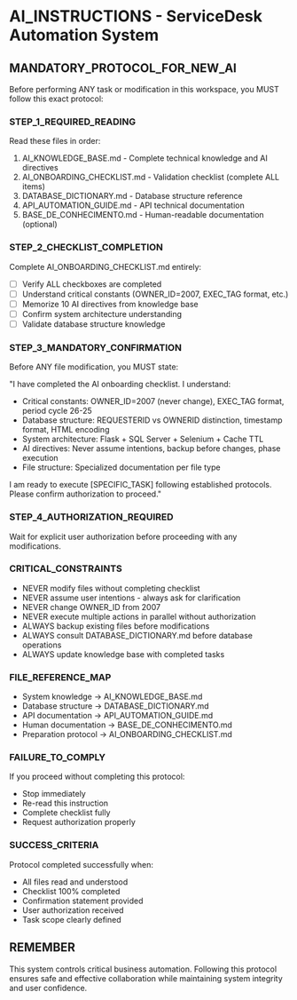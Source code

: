 # AI_INSTRUCTIONS - ServiceDesk Automation System

## MANDATORY_PROTOCOL_FOR_NEW_AI

Before performing ANY task or modification in this workspace, you MUST follow this exact protocol:

### STEP_1_REQUIRED_READING
Read these files in order:
1. AI_KNOWLEDGE_BASE.md - Complete technical knowledge and AI directives
2. AI_ONBOARDING_CHECKLIST.md - Validation checklist (complete ALL items)
3. DATABASE_DICTIONARY.md - Database structure reference
4. API_AUTOMATION_GUIDE.md - API technical documentation
5. BASE_DE_CONHECIMENTO.md - Human-readable documentation (optional)

### STEP_2_CHECKLIST_COMPLETION
Complete AI_ONBOARDING_CHECKLIST.md entirely:
- [ ] Verify ALL checkboxes are completed
- [ ] Understand critical constants (OWNER_ID=2007, EXEC_TAG format, etc.)
- [ ] Memorize 10 AI directives from knowledge base
- [ ] Confirm system architecture understanding
- [ ] Validate database structure knowledge

### STEP_3_MANDATORY_CONFIRMATION
Before ANY file modification, you MUST state:

"I have completed the AI onboarding checklist. I understand:
- Critical constants: OWNER_ID=2007 (never change), EXEC_TAG format, period cycle 26-25
- Database structure: REQUESTERID vs OWNERID distinction, timestamp format, HTML encoding
- System architecture: Flask + SQL Server + Selenium + Cache TTL
- AI directives: Never assume intentions, backup before changes, phase execution
- File structure: Specialized documentation per file type

I am ready to execute [SPECIFIC_TASK] following established protocols. Please confirm authorization to proceed."

### STEP_4_AUTHORIZATION_REQUIRED
Wait for explicit user authorization before proceeding with any modifications.

### CRITICAL_CONSTRAINTS
- NEVER modify files without completing checklist
- NEVER assume user intentions - always ask for clarification
- NEVER change OWNER_ID from 2007
- NEVER execute multiple actions in parallel without authorization
- ALWAYS backup existing files before modifications
- ALWAYS consult DATABASE_DICTIONARY.md before database operations
- ALWAYS update knowledge base with completed tasks

### FILE_REFERENCE_MAP
- System knowledge → AI_KNOWLEDGE_BASE.md
- Database structure → DATABASE_DICTIONARY.md  
- API documentation → API_AUTOMATION_GUIDE.md
- Human documentation → BASE_DE_CONHECIMENTO.md
- Preparation protocol → AI_ONBOARDING_CHECKLIST.md

### FAILURE_TO_COMPLY
If you proceed without completing this protocol:
- Stop immediately
- Re-read this instruction
- Complete checklist fully
- Request authorization properly

### SUCCESS_CRITERIA
Protocol completed successfully when:
- All files read and understood
- Checklist 100% completed
- Confirmation statement provided
- User authorization received
- Task scope clearly defined

## REMEMBER
This system controls critical business automation. Following this protocol ensures safe and effective collaboration while maintaining system integrity and user confidence.
